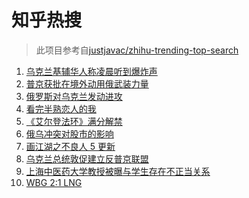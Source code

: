 # 知乎热搜

> 此项目参考自[justjavac/zhihu-trending-top-search](https://github.com/justjavac/zhihu-trending-top-search/blob/main/utils.ts)

<!-- BEGIN -->
  <!-- 最后更新时间:Thu Feb 24 2022 18:14:51 GMT+0000 (Coordinated Universal Time) -->
  1. [乌克兰基辅华人称凌晨听到爆炸声](https://www.zhihu.com/search?q=乌克兰)
1. [普京获批在境外动用俄武装力量](https://www.zhihu.com/search?q=普京)
1. [俄罗斯对乌克兰发动进攻](https://www.zhihu.com/search?q=俄罗斯乌克兰)
1. [看完半熟恋人的我](https://www.zhihu.com/search?q=半熟恋人)
1. [《艾尔登法环》满分解禁](https://www.zhihu.com/search?q=艾尔登法环)
1. [俄乌冲突对股市的影响](https://www.zhihu.com/search?q=股市)
1. [画江湖之不良人 5 更新](https://www.zhihu.com/search?q=不良人)
1. [乌克兰总统敦促建立反普京联盟](https://www.zhihu.com/search?q=乌克兰总统)
1. [上海中医药大学教授被曝与学生存在不正当关系](https://www.zhihu.com/search?q=上海中医药大学)
1. [WBG 2:1 LNG](https://www.zhihu.com/search?q=wbg)
  <!-- END -->
